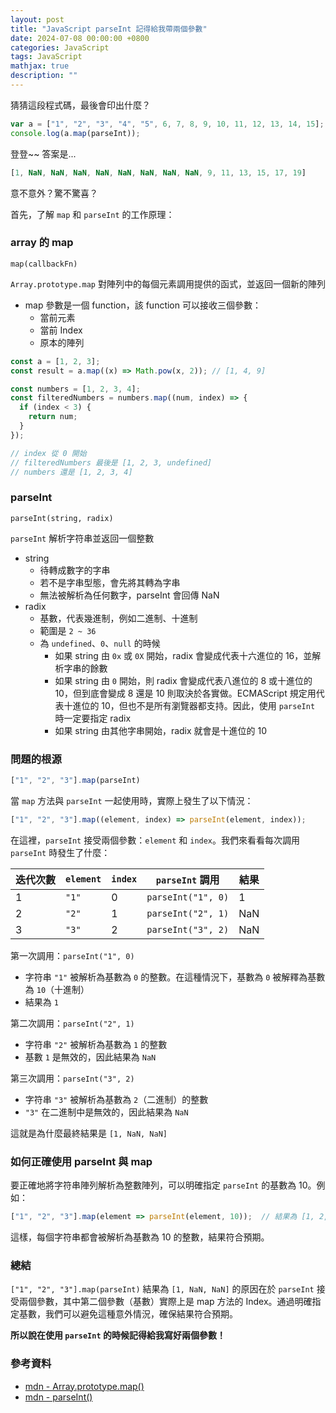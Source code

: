 ```yaml
---
layout: post
title: "JavaScript parseInt 記得給我帶兩個參數"
date: 2024-07-08 00:00:00 +0800
categories: JavaScript
tags: JavaScript
mathjax: true
description: ""
---
```


猜猜這段程式碼，最後會印出什麼？

```js
var a = ["1", "2", "3", "4", "5", 6, 7, 8, 9, 10, 11, 12, 13, 14, 15];
console.log(a.map(parseInt));
```

登登~~ 答案是...

```js
[1, NaN, NaN, NaN, NaN, NaN, NaN, NaN, NaN, 9, 11, 13, 15, 17, 19]
```

意不意外？驚不驚喜？

首先，了解 `map` 和 `parseInt` 的工作原理：

### array 的 map

`map(callbackFn)`

`Array.prototype.map` 對陣列中的每個元素調用提供的函式，並返回一個新的陣列

- map 參數是一個 function，該 function 可以接收三個參數：
    - 當前元素
    - 當前 Index
    - 原本的陣列

```js
const a = [1, 2, 3];
const result = a.map((x) => Math.pow(x, 2)); // [1, 4, 9]
```

```js
const numbers = [1, 2, 3, 4];
const filteredNumbers = numbers.map((num, index) => { 
  if (index < 3) {
    return num;
  }
});

// index 從 0 開始
// filteredNumbers 最後是 [1, 2, 3, undefined]
// numbers 還是 [1, 2, 3, 4]
```

### parseInt

`parseInt(string, radix)`

`parseInt` 解析字符串並返回一個整數

- string
    - 待轉成數字的字串
    - 若不是字串型態，會先將其轉為字串
    - 無法被解析為任何數字，parseInt 會回傳 NaN
- radix
    - 基數，代表幾進制，例如二進制、十進制
    - 範圍是 `2 ~ 36`
    - 為 `undefined`、`0`、`null` 的時候
        - 如果 string 由 `0x` 或 `0X` 開始，radix 會變成代表十六進位的 16，並解析字串的餘數
        - 如果 string 由 `0` 開始，則 radix 會變成代表八進位的 8 或十進位的 10，但到底會變成 8 還是 10 則取決於各實做。ECMAScript 規定用代表十進位的 10，但也不是所有瀏覽器都支持。因此，使用 `parseInt` 時一定要指定 radix
        - 如果 string 由其他字串開始，radix 就會是十進位的 10

### 問題的根源

```js
["1", "2", "3"].map(parseInt)
```

當 `map` 方法與 `parseInt` 一起使用時，實際上發生了以下情況：

```js
["1", "2", "3"].map((element, index) => parseInt(element, index));
```

在這裡，`parseInt` 接受兩個參數：`element` 和 `index`。我們來看看每次調用 `parseInt` 時發生了什麼：

| 迭代次數 | `element` | `index` | `parseInt` 調用                       | 結果  |
| -------- | --------- | ------- | ------------------------------------- | ----- |
| 1        | `"1"`       | 0       | `parseInt("1", 0)`                    | 1     |
| 2        | `"2"`       | 1       | `parseInt("2", 1)`                    | NaN   |
| 3        | `"3"`       | 2       | `parseInt("3", 2)`                    | NaN   |

第一次調用：`parseInt("1", 0)`
- 字符串 `"1"` 被解析為基數為 `0` 的整數。在這種情況下，基數為 `0` 被解釋為基數為 `10`（十進制）
- 結果為 `1`

第二次調用：`parseInt("2", 1)`
- 字符串 `"2"` 被解析為基數為 `1` 的整數
- 基數 `1` 是無效的，因此結果為 `NaN`

第三次調用：`parseInt("3", 2)`
- 字符串 `"3"` 被解析為基數為 `2`（二進制）的整數
- `"3"` 在二進制中是無效的，因此結果為 `NaN`

這就是為什麼最終結果是 `[1, NaN, NaN]`

### 如何正確使用 parseInt 與 map

要正確地將字符串陣列解析為整數陣列，可以明確指定 `parseInt` 的基數為 10。例如：

```js
["1", "2", "3"].map(element => parseInt(element, 10));  // 結果為 [1, 2, 3]
```

這樣，每個字符串都會被解析為基數為 10 的整數，結果符合預期。

### 總結

`["1", "2", "3"].map(parseInt)` 結果為 `[1, NaN, NaN]` 的原因在於 `parseInt` 接受兩個參數，其中第二個參數（基數）實際上是 map 方法的 Index。通過明確指定基數，我們可以避免這種意外情況，確保結果符合預期。

**所以說在使用 `parseInt` 的時候記得給我寫好兩個參數！**

### 參考資料

- [mdn - Array.prototype.map()](https://developer.mozilla.org/zh-TW/docs/Web/JavaScript/Reference/Global_Objects/Array/map)
- [mdn - parseInt()](https://developer.mozilla.org/zh-TW/docs/Web/JavaScript/Reference/Global_Objects/parseInt)
